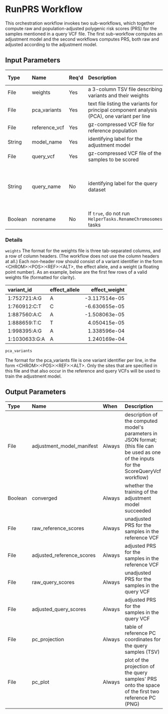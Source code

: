 # RunPRS Workflow

This orchestration workflow invokes two sub-workflows, which together
compute raw and population-adjusted polygenic risk scores (PRS) for
the samples mentioned in a query VCF file.  The first sub-workflow
computes an adjustment model and the second workflows computes PRS,
both raw and adjusted according to the adjustment model.

## Input Parameters

| Type    | Name          | Req'd | Description | Default Value |
| :---    | :---          | :---  | :---        | :--- |
| File    | weights       | Yes   | a 3-column TSV file describing variants and their weights | |
| File    | pca_variants  | Yes   | text file listing the variants for principal component analysis (PCA), one variant per line | |
| File    | reference_vcf | Yes   | gz-compressed VCF file for reference population | |
| String  | model_name    | Yes   | identifying label for the adjustment model | |
| File    | query_vcf     | Yes   | gz-compressed VCF file of the samples to be scored | |
| String  | query_name    | No    | identifying label for the query dataset | basename of query_vcf (minus the ".vcf.gz" extension) |
| Boolean | norename      | No    | If `true`, do not run `HelperTasks.RenameChromosomes*` tasks | false |

### Details
<code>weights</code>
The format for the weights file is three tab-separated columns, and a
row of column headers.  (The workflow does not use the column headers
at all.)  Each non-header row should consist of a variant identifier
in the form &lt;CHROM&gt;:&lt;POS&gt;:&lt;REF&gt;:&lt;ALT&gt;, the
effect allele, and a weight (a floating point number).  As an example,
below are the first few rows of a valid weights file (formatted for
clarity).

| variant_id    | effect_allele | effect_weight |
| :---          | :---          |          ---: |
| 1:752721:A:G  | A             | -3.117514e-05 |
| 1:760912:C:T  | C             | -6.630655e-05 |
| 1:887560:A:C  | A             | -1.508063e-05 |
| 1:888659:T:C  | T             |  4.050415e-05 |
| 1:998395:A:G  | A             |  1.338596e-04 |
| 1:1030633:G:A | A             |  1.240169e-04 |

<code>pca_variants</code>

The format for the pca_variants file is one variant identifier per
line, in the form &lt;CHROM&gt;:&lt;POS&gt;:&lt;REF&gt;:&lt;ALT&gt;.
Only the sites that are specified in this file and that also occur in
the reference and query VCFs will be used to train the adjustment
model.

## Output Parameters

| Type    | Name                      | When   | Description |
| :---    | :---                      | :---   | :---        |
| File    | adjustment_model_manifest | Always | description of the computed model's parameters in JSON format; (this file can be used as one of the inputs for the ScoreQueryVcf workflow) |
| Boolean | converged                 | Always | whether the training of the adjustment model succeeded |
| File    | raw_reference_scores      | Always | unadjusted PRS for the samples in the reference VCF |
| File    | adjusted_reference_scores | Always | adjusted PRS for the samples in the reference VCF |
| File    | raw_query_scores          | Always | unadjusted PRS for the samples in the query VCF |
| File    | adjusted_query_scores     | Always | adjusted PRS for the samples in the query VCF |
| File    | pc_projection             | Always | table of reference PC coordinates for the query samples (TSV) |
| File    | pc_plot                   | Always | plot of the projection of the query samples' PRS onto the space of the first two reference PC (PNG) |
